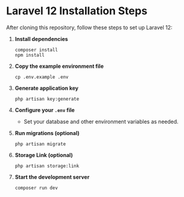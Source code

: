 # Laravel 12 Installation Steps

After cloning this repository, follow these steps to set up Laravel 12:

1. **Install dependencies**
    ```
    composer install
    npm install
    ```

2. **Copy the example environment file**
    ```
    cp .env.example .env
    ```

3. **Generate application key**
    ```
    php artisan key:generate
    ```

4. **Configure your `.env` file**
    - Set your database and other environment variables as needed.

5. **Run migrations (optional)**
    ```
    php artisan migrate
    ```

7. **Storage Link (optional)**
    ```
    php artisan storage:link
    ```

6. **Start the development server**
    ```
    composer run dev
    ```